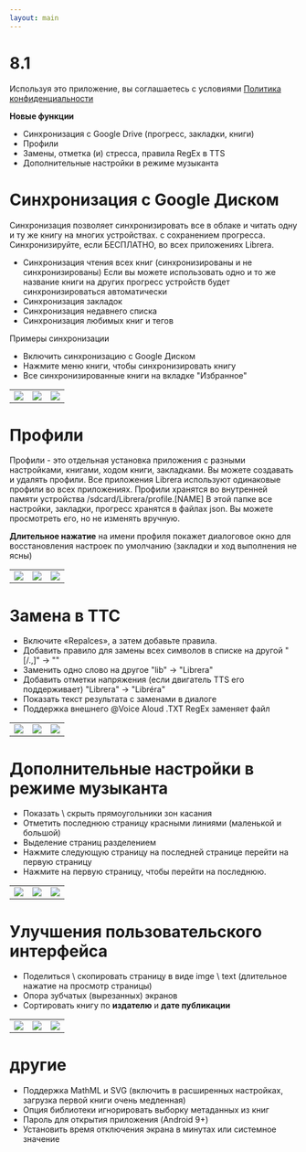 ```yaml
---
layout: main
---
```


# 8.1

Используя это приложение, вы соглашаетесь с условиями [Политика конфиденциальности](/wiki/PrivacyPolicy/ru)

**Новые функции**

* Синхронизация с Google Drive (прогресс, закладки, книги)
* Профили
* Замены, отметка (и) стресса, правила RegEx в TTS
* Дополнительные настройки в режиме музыканта

# Синхронизация с Google Диском

Синхронизация позволяет синхронизировать все в облаке и читать одну и ту же книгу на многих устройствах.
с сохранением прогресса. Синхронизируйте, если БЕСПЛАТНО, во всех приложениях Librera.

* Синхронизация чтения всех книг (синхронизированы и не синхронизированы) Если вы можете использовать одно и то же название книги на других
прогресс устройств будет синхронизироваться автоматически
* Синхронизация закладок
* Синхронизация недавнего списка
* Синхронизация любимых книг и тегов

Примеры синхронизации

* Включить синхронизацию с Google Диском
* Нажмите меню книги, чтобы синхронизировать книгу
* Все синхронизированные книги на вкладке &quot;Избранное&quot;

||||
|-|-|-|
|![](1.png)|![](3.png)|![](2.png)|
 
 
# Профили

Профили - это отдельная установка приложения с разными настройками, книгами, ходом книги, закладками.
Вы можете создавать и удалять профили. Все приложения Librera используют одинаковые профили во всех приложениях.
Профили хранятся во внутренней памяти устройства /sdcard/Librera/profile.[NAME]
В этой папке все настройки, закладки, прогресс хранятся в файлах json.
Вы можете просмотреть его, но не изменять вручную.

**Длительное нажатие** на имени профиля покажет диалоговое окно для восстановления настроек по умолчанию (закладки и ход выполнения не ясны)

||||
|-|-|-|
|![](4.png)|![](5.png)|![](6.png)|

# Замена в ТТС

* Включите «Repalces», а затем добавьте правила.
* Добавить правило для замены всех символов в списке на другой &quot;[/.,]&quot; -&gt; &quot;&quot;
* Заменить одно слово на другое &quot;lib&quot; -&gt; &quot;Librera&quot;
* Добавить отметки напряжения (если двигатель TTS его поддерживает) &quot;Librera&quot; -&gt; &quot;Libréra&quot;
* Показать текст результата с заменами в диалоге
* Поддержка внешнего @Voice Aloud .TXT RegEx заменяет файл

||||
|-|-|-|
|![](7.png)|![](8.png)|![](9.png)|

# Дополнительные настройки в режиме музыканта

* Показать \ скрыть прямоугольники зон касания
* Отметить последнюю страницу красными линиями (маленькой и большой)
* Выделение страниц разделением
* Нажмите следующую страницу на последней странице перейти на первую страницу
* Нажмите на первую страницу, чтобы перейти на последнюю.

||||
|-|-|-|
|![](10.png)|![](11.png)|![](12.png)|

# Улучшения пользовательского интерфейса

* Поделиться \ скопировать страницу в виде imge \ text (длительное нажатие на просмотр страницы)
* Опора зубчатых (вырезанных) экранов
* Сортировать книгу по **издателю** и **дате публикации**

||||
|-|-|-|
|![](13.png)|![](14.png)|![](15.png)|

# другие

* Поддержка MathML и SVG (включить в расширенных настройках, загрузка первой книги очень медленная)
* Опция библиотеки игнорировать выборку метаданных из книг
* Пароль для открытия приложения (Android 9+)
* Установить время отключения экрана в минутах или системное значение

 
